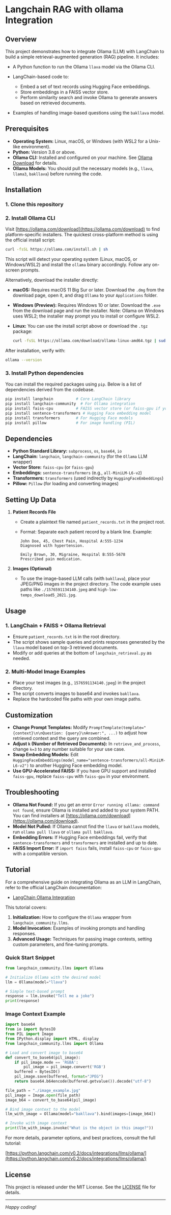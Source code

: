 # Langchain RAG with ollama Integration

## Overview

This project demonstrates how to integrate Ollama (LLM) with LangChain to build a simple retrieval-augmented generation (RAG) pipeline. It includes:

* A Python function to run the Ollama `llava` model via the Ollama CLI.
* LangChain-based code to:

  * Embed a set of text records using Hugging Face embeddings.
  * Store embeddings in a FAISS vector store.
  * Perform similarity search and invoke Ollama to generate answers based on retrieved documents.
* Examples of handling image-based questions using the `bakllava` model.

## Prerequisites

* **Operating System:** Linux, macOS, or Windows (with WSL2 for a Unix-like environment).
* **Python:** Version 3.8 or above.
* **Ollama CLI:** Installed and configured on your machine. See [Ollama Download](https://ollama.com/download) for details.
* **Ollama Models:** You should pull the necessary models (e.g., `llava`, `llama3`, `bakllava`) before running the code.

## Installation

### 1. Clone this repository


### 2. Install Ollama CLI

Visit [https://ollama.com/download](https://ollama.com/download) to find platform-specific installers. The quickest cross-platform method is using the official install script:

```bash
curl -fsSL https://ollama.com/install.sh | sh
```

This script will detect your operating system (Linux, macOS, or Windows/WSL2) and install the `ollama` binary accordingly. Follow any on-screen prompts.

Alternatively, download the installer directly:

* **macOS:** Requires macOS 11 Big Sur or later. Download the `.dmg` from the download page, open it, and drag `Ollama` to your `Applications` folder.
* **Windows (Preview):** Requires Windows 10 or later. Download the `.exe` from the download page and run the installer. Note: Ollama on Windows uses WSL2; the installer may prompt you to install or configure WSL2.
* **Linux:** You can use the install script above or download the `.tgz` package:

  ```bash
  curl -fsSL https://ollama.com/download/ollama-linux-amd64.tgz | sudo tar zx -C /usr/local/bin
  ```

After installation, verify with:

```bash
ollama --version
```


### 3. Install Python dependencies

You can install the required packages using `pip`. Below is a list of dependencies derived from the codebase.

```bash
pip install langchain          # Core LangChain library
pip install langchain-community  # For Ollama integration
pip install faiss-cpu          # FAISS vector store (or faiss-gpu if you have GPU support)
pip install sentence-transformers # Hugging Face embedding model
pip install transformers       # For Hugging Face models
pip install pillow             # For image handling (PIL)
```

## Dependencies

* **Python Standard Library:** `subprocess`, `os`, `base64`, `io`
* **LangChain:** `langchain`, `langchain-community` (for the `Ollama` LLM wrapper)
* **Vector Store:** `faiss-cpu` (or `faiss-gpu`)
* **Embeddings:** `sentence-transformers` (e.g., `all-MiniLM-L6-v2`)
* **Transformers:** `transformers` (used indirectly by `HuggingFaceEmbeddings`)
* **Pillow:** `Pillow` (for loading and converting images)

## Setting Up Data

1. **Patient Records File**

   * Create a plaintext file named `patient_records.txt` in the project root.
   * Format: Separate each patient record by a blank line. Example:

     ```text
     John Doe, 45, Chest Pain, Hospital A:555-1234
     Diagnosed with hypertension.

     Emily Brown, 30, Migraine, Hospital B:555-5678
     Prescribed pain medication.
     ```

2. **Images (Optional)**

   * To use the image-based LLM calls (with `bakllava`), place your JPEG/PNG images in the project directory. The code example uses paths like `./1576591134140.jpeg` and `high-low-temps_download5_2021.jpg`.


## Usage



### 1. LangChain + FAISS + Ollama Retrieval

* Ensure `patient_records.txt` is in the root directory.
* The script shows sample queries and prints responses generated by the `llava` model based on top-3 retrieved documents.
* Modify or add queries at the bottom of `langchain_retrieval.py` as needed.

### 2. Multi-Model Image Examples

* Place your test images (e.g., `1576591134140.jpeg`) in the project directory.
* The script converts images to base64 and invokes `bakllava`.
* Replace the hardcoded file paths with your own image paths.

## Customization

* **Change Prompt Templates:** Modify `PromptTemplate(template="{context}\n\nQuestion: {query}\nAnswer:", ...)` to adjust how retrieved context and the query are combined.
* **Adjust `k` (Number of Retrieved Documents):** In `retrieve_and_process`, change `k=3` to any number suitable for your use case.
* **Swap Embedding Models:** Edit `HuggingFaceEmbeddings(model_name="sentence-transformers/all-MiniLM-L6-v2")` to another Hugging Face embedding model.
* **Use GPU-Accelerated FAISS:** If you have GPU support and installed `faiss-gpu`, replace `faiss-cpu` with `faiss-gpu` in your environment.

## Troubleshooting

* **Ollama Not Found:** If you get an error `Error running ollama: command not found`, ensure Ollama is installed and added to your system PATH. You can find installers at [https://ollama.com/download](https://ollama.com/download).
* **Model Not Pulled:** If Ollama cannot find the `llava` or `bakllava` models, run `ollama pull llava` or `ollama pull bakllava`.
* **Embedding Errors:** If Hugging Face embeddings fail, verify that `sentence-transformers` and `transformers` are installed and up to date.
* **FAISS Import Error:** If `import faiss` fails, install `faiss-cpu` or `faiss-gpu` with a compatible version.

## Tutorial

For a comprehensive guide on integrating Ollama as an LLM in LangChain, refer to the official LangChain documentation:

* [LangChain Ollama Integration](https://python.langchain.com/v0.2/docs/integrations/llms/ollama/)

This tutorial covers:

1. **Initialization:** How to configure the `Ollama` wrapper from `langchain_community.llms`.
2. **Model Invocation:** Examples of invoking prompts and handling responses.
3. **Advanced Usage:** Techniques for passing image contexts, setting custom parameters, and fine-tuning prompts.

### Quick Start Snippet

```python
from langchain_community.llms import Ollama

# Initialize Ollama with the desired model
llm = Ollama(model="llava")

# Simple text-based prompt
response = llm.invoke("Tell me a joke")
print(response)
```

### Image Context Example

```python
import base64
from io import BytesIO
from PIL import Image
from IPython.display import HTML, display
from langchain_community.llms import Ollama

# Load and convert image to base64
def convert_to_base64(pil_image):
    if pil_image.mode == 'RGBA':
        pil_image = pil_image.convert('RGB')
    buffered = BytesIO()
    pil_image.save(buffered, format="JPEG")
    return base64.b64encode(buffered.getvalue()).decode("utf-8")

file_path = "./image_example.jpg"
pil_image = Image.open(file_path)
image_b64 = convert_to_base64(pil_image)

# Bind image context to the model
llm_with_image = Ollama(model="bakllava").bind(images=[image_b64])

# Invoke with image context
print(llm_with_image.invoke("What is the object in this image?"))
```

For more details, parameter options, and best practices, consult the full tutorial:

[https://python.langchain.com/v0.2/docs/integrations/llms/ollama/](https://python.langchain.com/v0.2/docs/integrations/llms/ollama/)

## License

This project is released under the MIT License. See the [LICENSE](LICENSE) file for details.

---

*Happy coding!*
